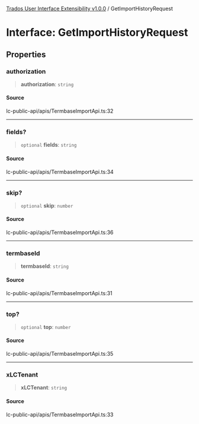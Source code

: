 [Trados User Interface Extensibility v1.0.0](../wiki/globals) / GetImportHistoryRequest

# Interface: GetImportHistoryRequest

## Properties

### authorization

> **authorization**: `string`

#### Source

lc-public-api/apis/TermbaseImportApi.ts:32

***

### fields?

> `optional` **fields**: `string`

#### Source

lc-public-api/apis/TermbaseImportApi.ts:34

***

### skip?

> `optional` **skip**: `number`

#### Source

lc-public-api/apis/TermbaseImportApi.ts:36

***

### termbaseId

> **termbaseId**: `string`

#### Source

lc-public-api/apis/TermbaseImportApi.ts:31

***

### top?

> `optional` **top**: `number`

#### Source

lc-public-api/apis/TermbaseImportApi.ts:35

***

### xLCTenant

> **xLCTenant**: `string`

#### Source

lc-public-api/apis/TermbaseImportApi.ts:33

